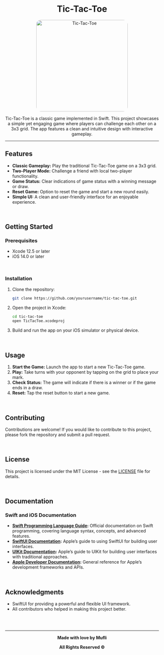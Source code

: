 <h1 align="center">Tic-Tac-Toe</h1>

<p align="center">
  <img src="https://drive.google.com/uc?id=1i-bUPGQGMY0dIH3289hWZz1miei_ihHg" alt="Tic-Tac-Toe" width="300" style="border-radius: 15px;">
</p>

<p align="center">Tic-Tac-Toe is a classic game implemented in Swift. This project showcases a simple yet engaging game where players can challenge each other on a 3x3 grid. The app features a clean and intuitive design with interactive gameplay.</p>

---

## Features

- **Classic Gameplay:** Play the traditional Tic-Tac-Toe game on a 3x3 grid.
- **Two-Player Mode:** Challenge a friend with local two-player functionality.
- **Game Status:** Clear indications of game status with a winning message or draw.
- **Reset Game:** Option to reset the game and start a new round easily.
- **Simple UI:** A clean and user-friendly interface for an enjoyable experience.

<br>

## Getting Started

### Prerequisites

- Xcode 12.5 or later
- iOS 14.0 or later

<br>

### Installation

1. Clone the repository:
    ```bash
    git clone https://github.com/yourusername/tic-tac-toe.git
    ```
2. Open the project in Xcode:
    ```bash
    cd tic-tac-toe
    open TicTacToe.xcodeproj
    ```
3. Build and run the app on your iOS simulator or physical device.

<br>

## Usage

1. **Start the Game:** Launch the app to start a new Tic-Tac-Toe game.
2. **Play:** Take turns with your opponent by tapping on the grid to place your mark.
3. **Check Status:** The game will indicate if there is a winner or if the game ends in a draw.
4. **Reset:** Tap the reset button to start a new game.

<br>

## Contributing

Contributions are welcome! If you would like to contribute to this project, please fork the repository and submit a pull request.

<br>

## License

This project is licensed under the MIT License - see the [LICENSE](LICENSE) file for details.

<br>

## Documentation

### Swift and iOS Documentation

- **[Swift Programming Language Guide](https://docs.swift.org/swift-book/):** Official documentation on Swift programming, covering language syntax, concepts, and advanced features.
- **[SwiftUI Documentation](https://developer.apple.com/documentation/swiftui):** Apple’s guide to using SwiftUI for building user interfaces.
- **[UIKit Documentation](https://developer.apple.com/documentation/uikit):** Apple’s guide to UIKit for building user interfaces with traditional approaches.
- **[Apple Developer Documentation](https://developer.apple.com/documentation/):** General reference for Apple’s development frameworks and APIs.

<br>

## Acknowledgments

- SwiftUI for providing a powerful and flexible UI framework.
- All contributors who helped in making this project better.

<br><br>

---

<p align="center"><strong>Made with love by Mufli</strong></p>
<p align="center"><strong>All Rights Reserved ©</strong></p>
